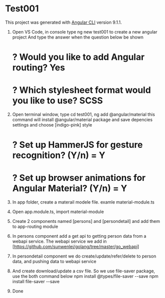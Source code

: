 # Test001
This project was generated with [Angular CLI](https://github.com/angular/angular-cli) version 9.1.1.

1. Open VS Code, in console type ng new test001 to create a new angular project
   And type the answer when the question below be shown
   # ? Would you like to add Angular routing? Yes
   # ? Which stylesheet format would you like to use? SCSS

2. Open terminal window, type cd test001, ng add @angular/material
   this command will install @angular/material package and save depencies settings
   and choose [indigo-pink] style
   # ? Set up HammerJS for gesture recognition? (Y/n) = Y
   # ? Set up browser animations for Angular Material? (Y/n) = Y

3. In app folder, create a materail modele file. examle material-module.ts

4. Open app.module.ts, import material-module

5. Create 2 components named [persons] and [persondetail] and add them to app-routing module

6. In persons component add a get api to getting person data from a webapi service.
   The webapi service we add in [https://github.com/sunwenlei/golang/tree/master/go_webapi]

7. In persondetail component we do create/update/refer/delete to person data, and pushing data to webapi service

8. And create download/update a csv file.
   So we use file-saver package, use the both command below
   npm install @types/file-saver --save
   npm install file-saver --save

9. Done